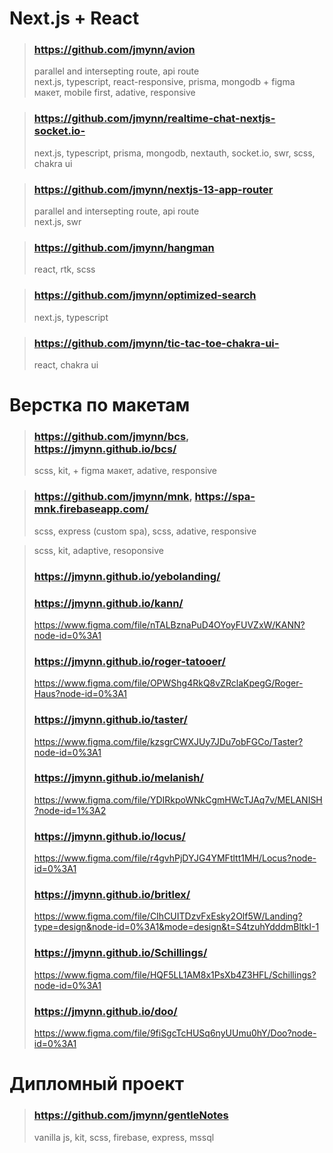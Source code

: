 > ###
  > 

# Next.js + React
> ### https://github.com/jmynn/avion
  > parallel and intersepting route, api route      
  > next.js, typescript, react-responsive, prisma, mongodb + figma макет, mobile first, adative, responsive

> ### https://github.com/jmynn/realtime-chat-nextjs-socket.io-
  > next.js, typescript, prisma, mongodb, nextauth, socket.io, swr, scss, chakra ui

> ### https://github.com/jmynn/nextjs-13-app-router
  > parallel and intersepting route, api route       
  > next.js, swr

> ### https://github.com/jmynn/hangman
  > react, rtk, scss

> ### https://github.com/jmynn/optimized-search
  > next.js, typescript

> ### https://github.com/jmynn/tic-tac-toe-chakra-ui-
  > react, chakra ui
# Верстка по макетам
> ### https://github.com/jmynn/bcs, https://jmynn.github.io/bcs/
  > scss, kit, + figma макет, adative, responsive

> ### https://github.com/jmynn/mnk, https://spa-mnk.firebaseapp.com/
  > scss, express (custom spa), scss, adative, responsive

> scss, kit, adaptive, resoponsive
> ### https://jmynn.github.io/yebolanding/       
> ### https://jmynn.github.io/kann/
> https://www.figma.com/file/nTALBznaPuD4OYoyFUVZxW/KANN?node-id=0%3A1
> ### https://jmynn.github.io/roger-tatooer/
> https://www.figma.com/file/OPWShg4RkQ8vZRclaKpegG/Roger-Haus?node-id=0%3A1
> ### https://jmynn.github.io/taster/
> https://www.figma.com/file/kzsgrCWXJUy7JDu7obFGCo/Taster?node-id=0%3A1
> ### https://jmynn.github.io/melanish/
> https://www.figma.com/file/YDIRkpoWNkCgmHWcTJAq7v/MELANISH?node-id=1%3A2
> ### https://jmynn.github.io/locus/
> https://www.figma.com/file/r4gvhPjDYJG4YMFtltt1MH/Locus?node-id=0%3A1
> ### https://jmynn.github.io/britlex/
> https://www.figma.com/file/CIhCUITDzvFxEsky2Olf5W/Landing?type=design&node-id=0%3A1&mode=design&t=S4tzuhYdddmBltkI-1
> ### https://jmynn.github.io/Schillings/
> https://www.figma.com/file/HQF5LL1AM8x1PsXb4Z3HFL/Schillings?node-id=0%3A1
> ### https://jmynn.github.io/doo/
> https://www.figma.com/file/9fiSgcTcHUSq6nyUUmu0hY/Doo?node-id=0%3A1

# Дипломный проект
> ### https://github.com/jmynn/gentleNotes
  > vanilla js, kit, scss, firebase, express, mssql

